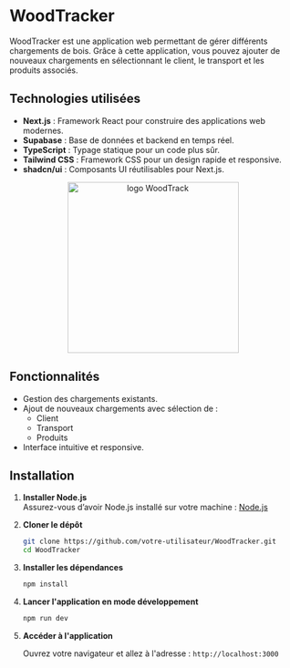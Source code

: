 # WoodTracker

WoodTracker est une application web permettant de gérer différents chargements de bois. Grâce à cette application, vous pouvez ajouter de nouveaux chargements en sélectionnant le client, le transport et les produits associés.

## Technologies utilisées

- **Next.js** : Framework React pour construire des applications web modernes.
- **Supabase** : Base de données et backend en temps réel.
- **TypeScript** : Typage statique pour un code plus sûr.
- **Tailwind CSS** : Framework CSS pour un design rapide et responsive.
- **shadcn/ui** : Composants UI réutilisables pour Next.js.

<p align="center">
<img width="300" alt="logo WoodTrack" src="https://github.com/user-attachments/assets/b93ecc45-a76b-4315-a44c-49e317bcbd3f" />
</p>

## Fonctionnalités


- Gestion des chargements existants.
- Ajout de nouveaux chargements avec sélection de :
    - Client
    - Transport
    - Produits
- Interface intuitive et responsive.

## Installation

1. **Installer Node.js**  
   Assurez-vous d’avoir Node.js installé sur votre machine : [Node.js](https://nodejs.org/)

2. **Cloner le dépôt**
   ```bash
   git clone https://github.com/votre-utilisateur/WoodTracker.git
   cd WoodTracker
    ```

3. **Installer les dépendances**
    ```bash
    npm install
    ```
4. **Lancer l'application en mode développement**
    ```bash
    npm run dev
    ```
5. **Accéder à l'application**
    
    Ouvrez votre navigateur et allez à l'adresse : `http://localhost:3000`


